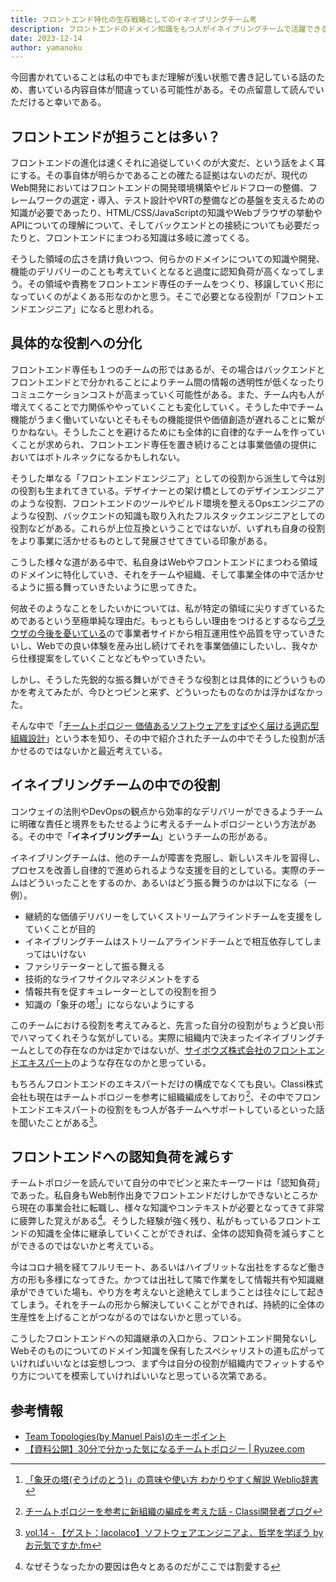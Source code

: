 ```yaml
---
title: フロントエンド特化の生存戦略としてのイネイブリングチーム考
description: フロントエンドのドメイン知識をもつ人がイネイブリングチームで活躍できるかを考えてみる
date: 2023-12-14
author: yamanoku
---
```


今回書かれていることは私の中でもまだ理解が浅い状態で書き記している話のため、書いている内容自体が間違っている可能性がある。その点留意して読んでいただけると幸いである。

## フロントエンドが担うことは多い？

フロントエンドの進化は速くそれに追従していくのが大変だ、という話をよく耳にする。その事自体が明らかであることの確たる証拠はないのだが、現代のWeb開発においてはフロントエンドの開発環境構築やビルドフローの整備、フレームワークの選定・導入、テスト設計やVRTの整備などの基盤を支えるための知識が必要であったり、HTML/CSS/JavaScriptの知識やWebブラウザの挙動やAPIについての理解について、そしてバックエンドとの接続についても必要だったりと、フロントエンドにまつわる知識は多岐に渡ってくる。

そうした領域の広さを請け負いつつ、何らかのドメインについての知識や開発、機能のデリバリーのことも考えていくとなると過度に認知負荷が高くなってしまう。その領域や責務をフロントエンド専任のチームをつくり、移譲していく形になっていくのがよくある形なのかと思う。そこで必要となる役割が「フロントエンドエンジニア」になると思われる。

## 具体的な役割への分化

フロントエンド専任も１つのチームの形ではあるが、その場合はバックエンドとフロントエンドとで分かれることによりチーム間の情報の透明性が低くなったりコミュニケーションコストが高まっていく可能性がある。また、チーム内も人が増えてくることで力関係ややっていくことも変化していく。そうした中でチーム機能がうまく働いていないとそもそもの機能提供や価値創造が遅れることに繋がりかねない。そうしたことを避けるためにも全体的に自律的なチームを作っていくことが求められ、フロントエンド専任を置き続けることは事業価値の提供においてはボトルネックになるかもしれない。

そうした単なる「フロントエンドエンジニア」としての役割から派生して今は別の役割も生まれてきている。デザイナーとの架け橋としてのデザインエンジニアのような役割、フロントエンドのツールやビルド環境を整えるOpsエンジニアのような役割、バックエンドの知識も取り入れたフルスタックエンジニアとしての役割などがある。これらが上位互換ということではないが、いずれも自身の役割をより事業に活かせるものとして発展させてきている印象がある。

こうした様々な道がある中で、私自身はWebやフロントエンドにまつわる領域のドメインに特化していき、それをチームや組織、そして事業全体の中で活かせるように振る舞っていきたいように思ってきた。

何故そのようなことをしたいかについては、私が特定の領域に尖りすぎているためであるという至極単純な理由だ。もっともらしい理由をつけるとするなら[ブラウザの今後を憂いている](/2023-12-09)ので事業者サイドから相互運用性や品質を守っていきたいし、Webでの良い体験を産み出し続けてそれを事業価値にしたいし、我々から仕様提案をしていくことなどもやっていきたい。

しかし、そうした先鋭的な振る舞いができそうな役割とは具体的にどういうものかを考えてみたが、今ひとつピンと来ず、どういったものなのかは浮かばなかった。

そんな中で「[チームトポロジー 価値あるソフトウェアをすばやく届ける適応型組織設計](https://pub.jmam.co.jp/book/b593881.html)」という本を知り、その中で紹介されたチームの中でそうした役割が活かせるのではないかと最近考えている。

## イネイブリングチームの中での役割

コンウェイの法則やDevOpsの観点から効率的なデリバリーができるようチームに明確な責任と境界をもたせるように考えるチームトポロジーという方法がある。その中で「**イネイブリングチーム**」というチームの形がある。

イネイブリングチームは、他のチームが障害を克服し、新しいスキルを習得し、プロセスを改善し自律的で進められるような支援を目的としている。実際のチームはどういったことをするのか、あるいはどう振る舞うのかは以下になる（一例）。

- 継続的な価値デリバリーをしていくストリームアラインドチームを支援をしていくことが目的
- イネイブリングチームはストリームアラインドチームとで相互依存してしまってはいけない
- ファシリテーターとして振る舞える
- 技術的なライフサイクルマネジメントをする
- 情報共有を促すキュレーターとしての役割を担う
- 知識の「象牙の塔[^1]」にならないようにする

[^1]: [「象牙の塔(ぞうげのとう)」の意味や使い方 わかりやすく解説 Weblio辞書](https://www.weblio.jp/content/%E8%B1%A1%E7%89%99%E3%81%AE%E5%A1%94)

このチームにおける役割を考えてみると、先言った自分の役割がちょうど良い形でハマってくれそうな気がしている。実際に組織内で決まったイネイブリングチームとしての存在なのかは定かではないが、[サイボウズ株式会社のフロントエンドエキスパート](https://cybozu.co.jp/recruit/entry/career/front-end-expert.html)のような存在なのかと思っている。

もちろんフロントエンドのエキスパートだけの構成でなくても良い。Classi株式会社も現在はチームトポロジーを参考に組織編成をしており[^2]、その中でフロントエンドエキスパートの役割をもつ人が各チームへサポートしているといった話を聞いたことがある[^3]。

[^2]: [チームトポロジーを参考に新組織の編成を考えた話 - Classi開発者ブログ](https://tech.classi.jp/entry/2022/07/19/170000)
[^3]: [vol.14 - 【ゲスト：lacolaco】ソフトウェアエンジニアよ、哲学を学ぼう by お元気ですか.fm](https://podcasters.spotify.com/pod/show/ogenkidesuka-fm/episodes/vol-14---lacolaco-e1knvfs)

## フロントエンドへの認知負荷を減らす

チームトポロジーを読んでいて自分の中でピンと来たキーワードは「認知負荷」であった。私自身もWeb制作出身でフロントエンドだけしかできないところから現在の事業会社に転職し、様々な知識やコンテキストが必要となってきて非常に疲弊した覚えがある[^4]。そうした経験が強く残り、私がもっているフロントエンドの知識を全体に継承していくことができれば、全体の認知負荷を減らすことができるのではないかと考えている。

[^4]: なぜそうなったかの要因は色々とあるのだがここでは割愛する

今はコロナ禍を経てフルリモート、あるいはハイブリットな出社をするなど働き方の形も多様になってきた。かつては出社して隣で作業をして情報共有や知識継承ができていた場も、やり方を考えないと途絶えてしまうことは往々にして起きてしまう。それをチームの形から解決していくことができれば、持続的に全体の生産性を上げることがつながるのではないかと思っている。

こうしたフロントエンドへの知識継承の入口から、フロントエンド開発ないしWebそのものについてのドメイン知識を保有したスペシャリストの道も広がっていければいいなとは妄想しつつ、まず今は自分の役割が組織内でフィットするやり方についてを模索していければいいなと思っている次第である。

## 参考情報

- [Team Topologies(by Manuel Pais)のキーポイント](https://zenn.dev/hihats/articles/mp_on_team_topologies)
- [【資料公開】30分で分かった気になるチームトポロジー | Ryuzee.com](https://www.ryuzee.com/contents/blog/14566)
